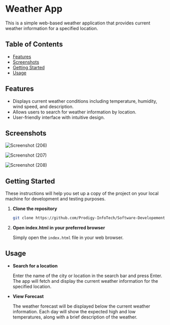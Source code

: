# Weather App

This is a simple web-based weather application that provides current weather information for a specified location.

## Table of Contents

- [Features](#features)
- [Screenshots](#screenshots)
- [Getting Started](#getting-started)
- [Usage](#usage)

## Features

- Displays current weather conditions including temperature, humidity, wind speed, and description.
- Allows users to search for weather information by location.
- User-friendly interface with intuitive design.

## Screenshots
![Screenshot (206)](https://github.com/Upendra2003/Software-Developement-Projects/assets/96371563/12cb68d3-9cc8-4705-90ed-09c95931e0ad)


![Screenshot (207)](https://github.com/Upendra2003/Software-Developement-Projects/assets/96371563/37da75e5-0876-4fca-9a9a-b2718c4aadb7)

![Screenshot (208)](https://github.com/Upendra2003/Software-Developement-Projects/assets/96371563/fe872b0b-ab73-4a57-b34c-352db2f08046)




## Getting Started

These instructions will help you set up a copy of the project on your local machine for development and testing purposes.

1. **Clone the repository**

   ```bash
   git clone https://github.com/Prodigy-InfoTech/Software-Developement-Projects.git
   ```

2. **Open index.html in your preferred browser**

   Simply open the `index.html` file in your web browser.

## Usage

- **Search for a location**

  Enter the name of the city or location in the search bar and press Enter. The app will fetch and display the current weather information for the specified location.

- **View Forecast**

  The weather forecast will be displayed below the current weather information. Each day will show the expected high and low temperatures, along with a brief description of the weather.
